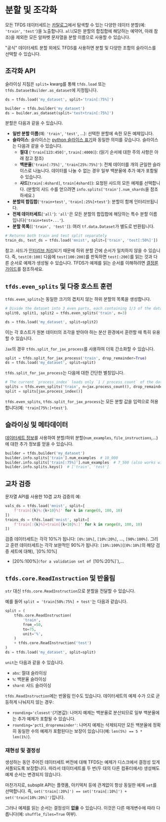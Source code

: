 # 분할 및 조각화

모든 TFDS 데이터세트는 [카탈로그](https://www.tensorflow.org/datasets/catalog/overview)에서 탐색할 수 있는 다양한 데이터 분할(예: `'train'`, `'test'`)을 노출합니다. `all`(모든 분할의 합집합에 해당하는 예약어, 아래 참조)을 제외한 모든 알파벳 문자열을 분할 이름으로 사용할 수 있습니다.

"공식" 데이터세트 분할 외에도 TFDS를 사용하면 분할 및 다양한 조합의 슬라이스를 선택할 수 있습니다.

## 조각화 API

슬라이싱 지침은 `split=` kwarg를 통해 `tfds.load` 또는 `tfds.DatasetBuilder.as_dataset`에 지정됩니다.

```python
ds = tfds.load('my_dataset', split='train[:75%]')
```

```python
builder = tfds.builder('my_dataset')
ds = builder.as_dataset(split='test+train[:75%]')
```

분할은 다음과 같을 수 있습니다.

- **일반 분할 이름**(예: `'train'`, `'test'`, ...): 선택한 분할에 속한 모든 예제입니다.
- **슬라이스**: 슬라이스는 [python 슬라이스 표기](https://docs.python.org/3/library/stdtypes.html#common-sequence-operations)와 동일한 의미를 갖습니다. 슬라이스는 다음과 같을 수 있습니다.
    - **절대** (`'train[123:450]'`, `train[:4000]`): (읽기 순서에 대한 주의 사항은 아래 참고 참조)
    - **백분율**(`'train[:75%]'`, `'train[25%:75%]'`): 전체 데이터를 개의 균일한 슬라이스로 나눕니다. 데이터를  나눌 수 없는 경우 일부 백분율에 추가 예가 포함될 수 있습니다.
    - **샤드**(`train[:4shard]`, `train[4shard]`): 요청된 샤드의 모든 예제를 선택합니다. (분할의 샤드 수를 얻으려면 `info.splits['train'].num_shards`을 참조하세요.)
- **분할의 합집합**(`'train+test'`, `'train[:25%]+test'`): 분할이 함께 인터리브됩니다.
- **전체 데이터세트**(`'all'`): `'all'`은 모든 분할의 합집합에 해당하는 특수 분할 이름입니다(`'train+test+...'`).
- **분할 목록**(`['train', 'test']`): 여러 `tf.data.Dataset`가 별도로 반환됩니다.

```python
# Returns both train and test split separately
train_ds, test_ds = tfds.load('mnist', split=['train', 'test[:50%]'])
```

참고: 샤드가 [인터리브 처리](https://www.tensorflow.org/api_docs/python/tf/data/Dataset?version=nightly#interleave)되기 때문에 하위 분할 간에 순서가 일치하지 않을 수 있습니다. 즉, `test[0:100]` 다음에 `test[100:200]`를 판독하면 `test[:200]`를 읽는 것과 다른 순서로 예제가 생성될 수 있습니다. TFDS가 예제를 읽는 순서를 이해하려면 [결정론 가이드](https://www.tensorflow.org/datasets/determinism#determinism_when_reading)를 참조하세요.

## `tfds.even_splits` 및 다중 호스트 훈련

`tfds.even_splits`는 동일한 크기의 겹치지 않는 하위 분할의 목록을 생성합니다.

```python
# Divide the dataset into 3 even parts, each containing 1/3 of the data
split0, split1, split2 = tfds.even_splits('train', n=3)

ds = tfds.load('my_dataset', split=split2)
```

이는 각 호스트가 원본 데이터의 조각을 받아야 하는 분산 환경에서 훈련할 때 특히 유용할 수 있습니다.

`Jax`의 경우 `tfds.split_for_jax_process`를 사용하여 더욱 간소화할 수 있습니다.

```python
split = tfds.split_for_jax_process('train', drop_remainder=True)
ds = tfds.load('my_dataset', split=split)
```

`tfds.split_for_jax_process`는 다음에 대한 간단한 별칭입니다.

```python
# The current `process_index` loads only `1 / process_count` of the data.
splits = tfds.even_splits('train', n=jax.process_count(), drop_remainder=True)
split = splits[jax.process_index()]
```

`tfds.even_splits`, `tfds.split_for_jax_process`는 모든 분할 값을 입력으로 허용합니다(예: `'train[75%:]+test'`).

## 슬라이싱 및 메타데이터

[데이터세트 정보](https://www.tensorflow.org/datasets/overview#access_the_dataset_metadata)를 사용하여 분할/하위 분할(`num_examples`, `file_instructions`,...)에 대한 추가 정보를 얻을 수 있습니다.

```python
builder = tfds.builder('my_dataset')
builder.info.splits['train'].num_examples  # 10_000
builder.info.splits['train[:75%]'].num_examples  # 7_500 (also works with slices)
builder.info.splits.keys()  # ['train', 'test']
```

## 교차 검증

문자열 API를 사용한 10겹 교차 검증의 예:

```python
vals_ds = tfds.load('mnist', split=[
    f'train[{k}%:{k+10}%]' for k in range(0, 100, 10)
])
trains_ds = tfds.load('mnist', split=[
    f'train[:{k}%]+train[{k+10}%:]' for k in range(0, 100, 10)
])
```

검증 데이터세트는 각각 10%가 됩니다: `[0%:10%]`, `[10%:20%]`, ..., `[90%:100%]`. 그리고 훈련 데이터세트는 각각 보완적인 90%가 됩니다: `[10%:100%]`(`[0%:10%]`의 해당 검증 세트에 대해), `[0%:10%]

- [20%:100%]`(for a validation set of `[10%:20%]`),...

## `tfds.core.ReadInstruction` 및 반올림

`str` 대신 `tfds.core.ReadInstruction`으로 분할을 전달할 수 있습니다.

예를 들어 `split = 'train[50%:75%] + test'`는 다음과 같습니다.

```python
split = (
    tfds.core.ReadInstruction(
        'train',
        from_=50,
        to=75,
        unit='%',
    )
    + tfds.core.ReadInstruction('test')
)
ds = tfds.load('my_dataset', split=split)
```

`unit`는 다음과 같을 수 있습니다.

- `abs`: 절대 슬라이싱
- `%`: 백분율 슬라이싱
- `shard`: 샤드 슬라이싱

`tfds.ReadInstruction`에는 반올림 인수도 있습니다. 데이터세트의 예제 수가 으로 균등하게 나눠지지 않는 경우:

- `rounding='closest'`(기본값): 나머지 예제는 백분율로 분산되므로 일부 백분율에는 추가 예제가 포함될 수 있습니다.
- `rounding='pct1_dropremainder'`: 나머지 예제는 삭제되지만 모든 백분율에 정확히 동일한 수의 예제가 포함된다는 보장이 있습니다(예: `len(5%) == 5 * len(1%)`).

### 재현성 및 결정성

생성하는 동안 주어진 데이터세트 버전에 대해 TFDS는 예제가 디스크에서 결정성 있게 셔플되도록 보장합니다. 따라서 데이터세트를 두 번(두 대의 다른 컴퓨터에서) 생성해도 예제 순서는 변경되지 않습니다.

마찬가지로, subsplit API는 플랫폼, 아키텍처 등에 관계없이 항상 동일한 예제 `set`를 선택합니다. 즉, `set('train[:20%]') == set('train[:10%]') + set('train[10%:20%]')`입니다.

그러나 예제를 읽는 순서는 결정성이 **없을** 수 있습니다. 이것은 다른 매개변수에 따라 다릅니다(예: `shuffle_files=True` 여부).
